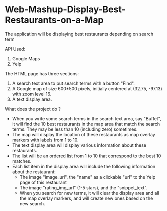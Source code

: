 # Web-Mashup-Display-Best-Restaurants-on-a-Map
The application will be displaying best restaurants depending on search term

API Used:
1) Google Maps
2) Yelp

The HTML page has three sections:
1) A search text area to put search terms with a button "Find".
2) A Google map of size 600*500 pixels, initially centered at (32.75, -97.13) with zoom level 16.
3) A text display area.

What does the project do ?

- When you write some search terms in the search text area, say "Buffet", it will find the 10 best restaurants in the map area that match the search terms. They may be less than 10 (including zero) sometimes. 
- The map will display the location of these restaurants as map overlay markers with labels from 1 to 10. 
- The text display area will display various information about these restaurants. 
- The list will be an ordered list from 1 to 10 that correspond to the best 10 matches. 
- Each list item in the display area will include the following information about the restaurant: 
  - The image "image_url", the "name" as a clickable "url" to the Yelp page of this restaurant
  - The image "rating_img_url" (1-5 stars), and the "snippet_text". 
  - When you search for new terms, it will clear the display area and all the map overlay markers, and will create new ones based on the new search.

